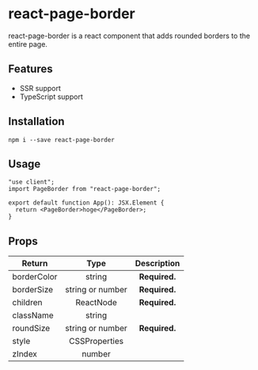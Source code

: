 # react-page-border

react-page-border is a react component that adds rounded borders to the entire page.

## Features

- SSR support
- TypeScript support

## Installation

`npm i --save react-page-border`

## Usage

```tsx
"use client";
import PageBorder from "react-page-border";

export default function App(): JSX.Element {
  return <PageBorder>hoge</PageBorder>;
}
```

## Props

| Return      |       Type       |  Description  |
| ----------- | :--------------: | :-----------: |
| borderColor |      string      | **Required.** |
| borderSize  | string or number | **Required.** |
| children    |    ReactNode     | **Required.** |
| className   |      string      |               |
| roundSize   | string or number | **Required.** |
| style       |  CSSProperties   |               |
| zIndex      |      number      |               |
